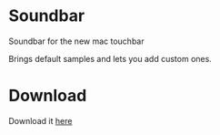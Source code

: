 # Soundbar
Soundbar for the new mac touchbar

Brings default samples and lets you add custom ones.

# Download
Download it [here](https://dl.dropboxusercontent.com/u/57645510/Soundbar.zip)
